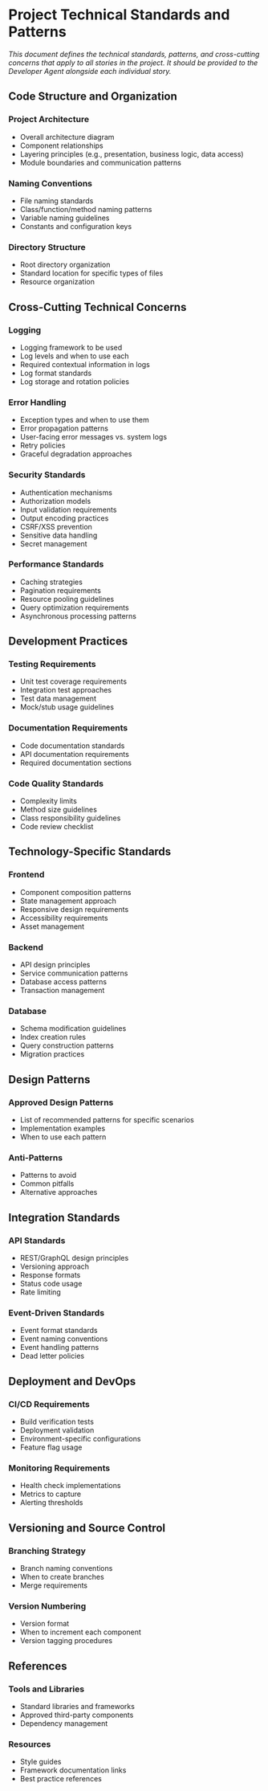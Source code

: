 # Project Technical Standards and Patterns

*This document defines the technical standards, patterns, and cross-cutting concerns that apply to all stories in the project. It should be provided to the Developer Agent alongside each individual story.*

## Code Structure and Organization

### Project Architecture
- Overall architecture diagram
- Component relationships
- Layering principles (e.g., presentation, business logic, data access)
- Module boundaries and communication patterns

### Naming Conventions
- File naming standards
- Class/function/method naming patterns
- Variable naming guidelines
- Constants and configuration keys

### Directory Structure
- Root directory organization
- Standard location for specific types of files
- Resource organization

## Cross-Cutting Technical Concerns

### Logging
- Logging framework to be used
- Log levels and when to use each
- Required contextual information in logs
- Log format standards
- Log storage and rotation policies

### Error Handling
- Exception types and when to use them
- Error propagation patterns
- User-facing error messages vs. system logs
- Retry policies
- Graceful degradation approaches

### Security Standards
- Authentication mechanisms
- Authorization models
- Input validation requirements
- Output encoding practices
- CSRF/XSS prevention
- Sensitive data handling
- Secret management

### Performance Standards
- Caching strategies
- Pagination requirements
- Resource pooling guidelines
- Query optimization requirements
- Asynchronous processing patterns

## Development Practices

### Testing Requirements
- Unit test coverage requirements
- Integration test approaches
- Test data management
- Mock/stub usage guidelines

### Documentation Requirements
- Code documentation standards
- API documentation requirements
- Required documentation sections

### Code Quality Standards
- Complexity limits
- Method size guidelines
- Class responsibility guidelines
- Code review checklist

## Technology-Specific Standards

### Frontend
- Component composition patterns
- State management approach
- Responsive design requirements
- Accessibility requirements
- Asset management

### Backend
- API design principles
- Service communication patterns
- Database access patterns
- Transaction management

### Database
- Schema modification guidelines
- Index creation rules
- Query construction patterns
- Migration practices

## Design Patterns

### Approved Design Patterns
- List of recommended patterns for specific scenarios
- Implementation examples
- When to use each pattern

### Anti-Patterns
- Patterns to avoid
- Common pitfalls
- Alternative approaches

## Integration Standards

### API Standards
- REST/GraphQL design principles
- Versioning approach
- Response formats
- Status code usage
- Rate limiting

### Event-Driven Standards
- Event format standards
- Event naming conventions
- Event handling patterns
- Dead letter policies

## Deployment and DevOps

### CI/CD Requirements
- Build verification tests
- Deployment validation
- Environment-specific configurations
- Feature flag usage

### Monitoring Requirements
- Health check implementations
- Metrics to capture
- Alerting thresholds

## Versioning and Source Control

### Branching Strategy
- Branch naming conventions
- When to create branches
- Merge requirements

### Version Numbering
- Version format
- When to increment each component
- Version tagging procedures

## References

### Tools and Libraries
- Standard libraries and frameworks
- Approved third-party components
- Dependency management

### Resources
- Style guides
- Framework documentation links
- Best practice references
